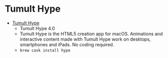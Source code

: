 # Tumult Hype
- [Tumult Hype](https://tumult.com/hype/)
  -  Tumult Hype 4.0
  - Tumult Hype is the HTML5 creation app for macOS. Animations and interactive content made with Tumult Hype work on desktops, smartphones and iPads. No coding required.
  - `brew cask install hype`
